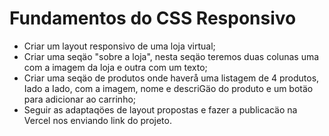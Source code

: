 # Fundamentos do CSS Responsivo


- Criar um layout responsivo de uma loja virtual;
- Criar uma seqäo "sobre a loja", nesta seqäo teremos duas colunas uma com a imagem da loja e outra com um texto;
- Criar uma seqäo de produtos onde haverå uma listagem de 4 produtos, Iado a Iado, com a imagem, nome e descriGäo do produto e um botäo para adicionar ao carrinho;
- Seguir as adaptaqöes de layout propostas e fazer a publicacäo na Vercel nos enviando link do projeto.